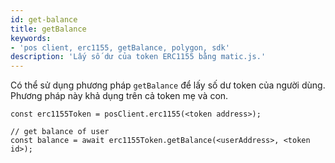 ```yaml
---
id: get-balance
title: getBalance
keywords:
- 'pos client, erc1155, getBalance, polygon, sdk'
description: 'Lấy số dư của token ERC1155 bằng matic.js.'
---
```


Có thể sử dụng phương pháp `getBalance` để lấy số dư token của người dùng. Phương pháp này khả dụng trên cả token mẹ và con.

```
const erc1155Token = posClient.erc1155(<token address>);

// get balance of user
const balance = await erc1155Token.getBalance(<userAddress>, <token id>);
```
